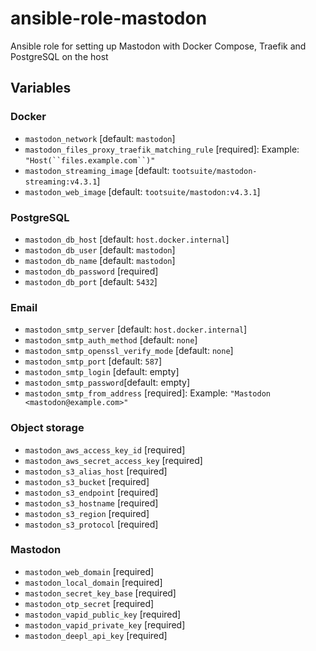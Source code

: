# ansible-role-mastodon

Ansible role for setting up Mastodon with Docker Compose, Traefik and PostgreSQL on the host

## Variables

### Docker

- `mastodon_network` [default: `mastodon`]
- `mastodon_files_proxy_traefik_matching_rule` [required]: Example: `"Host(``files.example.com``)"`
- `mastodon_streaming_image` [default: `tootsuite/mastodon-streaming:v4.3.1`]
- `mastodon_web_image` [default: `tootsuite/mastodon:v4.3.1`]

### PostgreSQL

- `mastodon_db_host` [default: `host.docker.internal`]
- `mastodon_db_user` [default: `mastodon`]
- `mastodon_db_name` [default: `mastodon`]
- `mastodon_db_password` [required]
- `mastodon_db_port` [default: `5432`]

### Email

- `mastodon_smtp_server` [default: `host.docker.internal`]
- `mastodon_smtp_auth_method` [default: `none`]
- `mastodon_smtp_openssl_verify_mode` [default: `none`]
- `mastodon_smtp_port` [default: `587`]
- `mastodon_smtp_login` [default: empty]
- `mastodon_smtp_password`[default: empty]
- `mastodon_smtp_from_address` [required]: Example: `"Mastodon <mastodon@example.com>"`

### Object storage

- `mastodon_aws_access_key_id` [required]
- `mastodon_aws_secret_access_key` [required]
- `mastodon_s3_alias_host` [required]
- `mastodon_s3_bucket` [required]
- `mastodon_s3_endpoint` [required]
- `mastodon_s3_hostname` [required]
- `mastodon_s3_region` [required]
- `mastodon_s3_protocol` [required]

### Mastodon

- `mastodon_web_domain` [required]
- `mastodon_local_domain` [required]
- `mastodon_secret_key_base` [required]
- `mastodon_otp_secret` [required]
- `mastodon_vapid_public_key` [required]
- `mastodon_vapid_private_key` [required]
- `mastodon_deepl_api_key` [required]
